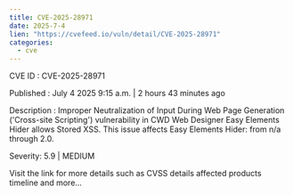 ```yaml
--- 
title: CVE-2025-28971
date: 2025-7-4
lien: "https://cvefeed.io/vuln/detail/CVE-2025-28971"
categories:
  - cve
---
```


CVE ID : CVE-2025-28971

Published :  July 4
2025
9:15 a.m. | 2 hours
43 minutes ago

Description : Improper Neutralization of Input During Web Page Generation ('Cross-site Scripting') vulnerability in CWD Web Designer Easy Elements Hider allows Stored XSS. This issue affects Easy Elements Hider: from n/a through 2.0.

Severity: 5.9 | MEDIUM

Visit the link for more details
such as CVSS details
affected products
timeline
and more...
